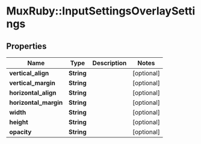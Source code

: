 # MuxRuby::InputSettingsOverlaySettings

## Properties
Name | Type | Description | Notes
------------ | ------------- | ------------- | -------------
**vertical_align** | **String** |  | [optional] 
**vertical_margin** | **String** |  | [optional] 
**horizontal_align** | **String** |  | [optional] 
**horizontal_margin** | **String** |  | [optional] 
**width** | **String** |  | [optional] 
**height** | **String** |  | [optional] 
**opacity** | **String** |  | [optional] 



